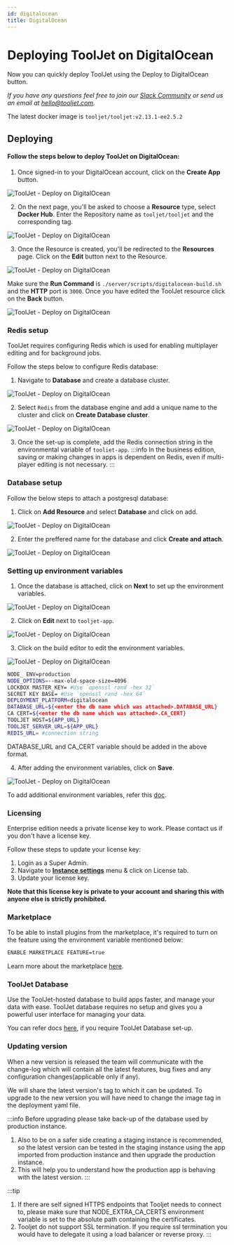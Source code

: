 ```yaml
---
id: digitalocean
title: DigitalOcean
---
```


# Deploying ToolJet on DigitalOcean

Now you can quickly deploy ToolJet using the Deploy to DigitalOcean button.

*If you have any questions feel free to join our [Slack Community](https://tooljet.com/slack) or send us an email at hello@tooljet.com.*

The latest docker image is `tooljet/tooljet:v2.13.1-ee2.5.2`

## Deploying

#### Follow the steps below to deploy ToolJet on DigitalOcean:

1. Once signed-in to your DigitalOcean account, click on the **Create App** button. 
  
  <div style={{textAlign: 'center'}}>

  <img className="screenshot-full" src="/img/setup/digitalocean/1.png" alt="ToolJet - Deploy on DigitalOcean" />

  </div>

2. On the next page, you'll be asked to choose a **Resource** type, select **Docker Hub**. Enter the Repository name as `tooljet/tooljet` and the corresponding tag.

  <div style={{textAlign: 'center'}}>

  <img className="screenshot-full" src="/img/setup/digitalocean/2.png" alt="ToolJet - Deploy on DigitalOcean" />

  </div>

3. Once the Resource is created, you'll be redirected to the **Resources** page. Click on the **Edit** button next to the Resource.

  <div style={{textAlign: 'center'}}>

  <img className="screenshot-full" src="/img/setup/digitalocean/3.png" alt="ToolJet - Deploy on DigitalOcean" />

  </div>
  
  Make sure the **Run Command** is `./server/scripts/digitalocean-build.sh` and the **HTTP** port is `3000`. Once you have edited the ToolJet resource click on the **Back** button.

  <div style={{textAlign: 'center'}}>

  <img className="screenshot-full" src="/img/setup/digitalocean/4.png" alt="ToolJet - Deploy on DigitalOcean" />

  </div>

### Redis setup

ToolJet requires configuring Redis which is used for enabling multiplayer editing and for background jobs.

Follow the steps below to configure Redis database:

1. Navigate to **Database** and create a database cluster.

  <div style={{textAlign: 'center'}}>

  <img className="screenshot-full" src="/img/setup/digitalocean/5.png" alt="ToolJet - Deploy on DigitalOcean" />

  </div>

2. Select `Redis` from the database engine and add a unique name to the cluster and click on **Create Database cluster**.

  <div style={{textAlign: 'center'}}>

  <img className="screenshot-full" src="/img/setup/digitalocean/6.png" alt="ToolJet - Deploy on DigitalOcean" />

  </div>

3. Once the set-up is complete, add the Redis connection string in the environmental variable of `tooliet-app`.
  :::info
  In the business edition, saving or making changes in apps is dependent on Redis, even if multi-player editing is not necessary.
  :::
  
### Database setup

Follow the below steps to attach a postgresql database:

1. Click on **Add Resource** and select **Database** and click on add.

  <div style={{textAlign: 'center'}}>

  <img className="screenshot-full" src="/img/setup/digitalocean/7.png" alt="ToolJet - Deploy on DigitalOcean" />

  </div>

2. Enter the preffered name for the database and click **Create and attach**.

  <div style={{textAlign: 'center'}}>

  <img className="screenshot-full" src="/img/setup/digitalocean/8.png" alt="ToolJet - Deploy on DigitalOcean" />

  </div>

### Setting up environment variables

1. Once the database is attached, click on **Next** to set up the environment variables.

  <div style={{textAlign: 'center'}}>

  <img className="screenshot-full" src="/img/setup/digitalocean/9.png" alt="ToolJet - Deploy on DigitalOcean" />

  </div>

2. Click on **Edit** next to `tooljet-app`.

  <div style={{textAlign: 'center'}}>

  <img className="screenshot-full" src="/img/setup/digitalocean/10.png" alt="ToolJet - Deploy on DigitalOcean" />

  </div>

3. Click on the build editor to edit the environment variables.

  <div style={{textAlign: 'center'}}>

  <img className="screenshot-full" src="/img/setup/digitalocean/11.png" alt="ToolJet - Deploy on DigitalOcean" />

  </div>

  ```bash
  NODE_ ENV=production
  NODE_OPTIONS=--max-old-space-size=4096
  LOCKBOX MASTER_KEY= #Use `openssl rand -hex 32`
  SECRET KEY BASE= #Use `openssl rand -hex 64`
  DEPLOYMENT_PLATFORM=digitalocean
  DATABASE_URL=${<enter the db name which was attached>.DATABASE_URL}
  CA CERT=${<enter the db name which was attached>.CA_CERT}
  TOOLJET HOST=${APP_URL} 
  TOOLJET_SERVER_URL=${APP_URL} 
  REDIS_URL= #connection string
  ```

  DATABASE_URL and CA_CERT variable should be added in the above format.

4. After adding the environment variables, click on **Save**.

  <div style={{textAlign: 'center'}}>

  <img className="screenshot-full" src="/img/setup/digitalocean/12.png" alt="ToolJet - Deploy on DigitalOcean" />

  </div>

  To add additional environment variables, refer this [doc](https://docs.tooljet.com/docs/setup/env-vars/).

### Licensing

Enterprise edition needs a private license key to work. Please contact us if you don't have a license key.

Follow these steps to update your license key:
  1. Login as a Super Admin.
  2. Navigate to **[Instance settings](https://docs.tooljet.com/img/licensing/licensingpage1.png)** menu & click on License tab.
  3. Update your license key.

**Note that this license key is private to your account and sharing this with anyone else is strictly prohibited.**

### Marketplace

To be able to install plugins from the marketplace, it's required to turn on the feature using the environment variable mentioned below:
```bash
ENABLE MARKETPLACE FEATURE=true
```

Learn more about the marketplace [here](https://docs.tooljet.com/docs/marketplace/marketplace-overview/).

### ToolJet Database

Use the ToolJet-hosted database to build apps faster, and manage your data with ease. ToolJet database requires no setup and gives you a powerful user interface for managing your data.

You can refer docs [here](https://docs.tooljet.com/docs/setup/digitalocean#database-setup), if you require ToolJet Database set-up.

### Updating version

When a new version is released the team will communicate with the change-log which will contain all the latest features, bug fixes and any configuration changes(applicable only if any).

We will share the latest version's tag to which it can be updated. To upgrade to the new version you will have need to change the image tag in the deployment yaml file.

:::info
Before upgrading please take back-up of the database used by production instance.
1. Also to be on a safer side creating a staging instance is recommended, so the latest version can be tested in the staging instance using the app imported from production instance and then upgrade the production instance.
2. This will help you to understand how the production app is behaving with the latest version.
:::

:::tip
1. If there are self signed HTTPS endpoints that Tooljet needs to connect to, please make sure that NODE_EXTRA_CA_CERTS environment variable is set to the absolute path containing the certificates.
2. Tooljet do not support SSL termination. If you require ssl termination you would have to delegate it using a load balancer or reverse proxy.
:::